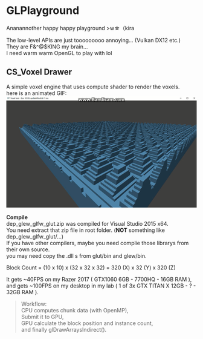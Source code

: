# GLPlayground
Ananannother happy happy playground >w☆（kira

The low-level APIs are just tooooooooo annoying... (Vulkan DX12 etc.)  
They are F&^@$KING my brain...  
I need warm warm OpenGL to play with lol  

## CS_Voxel Drawer
A simple voxel engine that uses compute shader to render the voxels.  
here is an animated GIF:  
![](CS_VoxelDrawer/animated.gif)

**Compile**  
dep_glew_glfw_glut.zip was compiled for Visual Studio 2015 x64.  
You need extract that zip file in root folder. (**NOT** something like dep_glew_glfw_glut/...)  
If you have other compilers, maybe you need complie those librarys from their own source.  
you may need copy the .dll s from glut/bin and glew/bin.

Block Count = (10 x 10) x (32 x 32 x 32) = 320 (X) x 32 (Y) x 320 (Z)

It gets ~40FPS on my Razer 2017 ( GTX1060 6GB - 7700HQ - 16GB RAM ),  
and gets ~100FPS on my desktop in my lab ( 1 of 3x GTX TITAN X 12GB - ? - 32GB RAM ).

>Workflow:  
CPU computes chunk data (with OpenMP),  
Submit it to GPU,  
GPU calculate the block position and instance count,  
and finally glDrawArraysIndirect().
